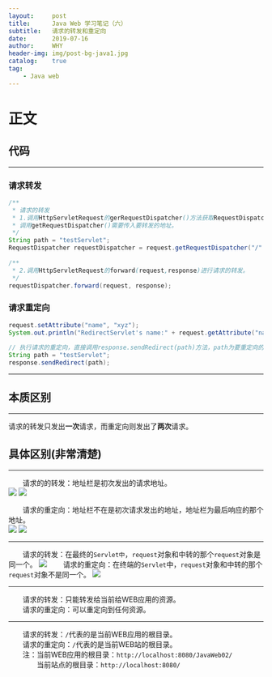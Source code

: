 ```yaml
---
layout:     post
title:      Java Web 学习笔记（六）
subtitle:   请求的转发和重定向
date:       2019-07-16
author:     WHY
header-img: img/post-bg-java1.jpg
catalog:    true
tag:
    - Java web
---
```


# 正文

## 代码
---
### 请求转发
```java
/**
 * 请求的转发
 * 1.调用HttpServletRequest的gerRequestDispatcher()方法获取RequestDispatcher对象
 * 调用getRequestDispatcher()需要传入要转发的地址。
 */
String path = "testServlet";
RequestDispatcher requestDispatcher = request.getRequestDispatcher("/" + path);
		
/**
 * 2.调用HttpServletRequest的forward(request,response)进行请求的转发。
 */
requestDispatcher.forward(request, response);
```

### 请求重定向
```java
request.setAttribute("name", "xyz");
System.out.println("RedirectServlet's name:" + request.getAttribute("name"));
		
// 执行请求的重定向，直接调用response.sendRedirect(path)方法，path为要重定向的地址
String path = "testServlet";
response.sendRedirect(path);
```

---
## 本质区别
---
请求的转发只发出**一次**请求，而重定向则发出了**两次**请求。

## 具体区别(非常清楚)
---

&emsp;&emsp;请求的的转发：地址栏是初次发出的请求地址。<br>
![](http://ww3.sinaimg.cn/large/006tNc79ly1g51ii1omubj30nk08idgj.jpg)
![](http://ww3.sinaimg.cn/large/006tNc79ly1g51ii4oegrj30ko02c3ys.jpg)

&emsp;&emsp;请求的重定向：地址栏不在是初次请求发出的地址，地址栏为最后响应的那个地址。<br>
![](http://ww4.sinaimg.cn/large/006tNc79ly1g51ijvavg5j30l407o74y.jpg)
![](http://ww1.sinaimg.cn/large/006tNc79ly1g51ijxqiedj30jm01qq38.jpg)

---
&emsp;&emsp;请求的转发：在最终的```Servlet中```，```request```对象和中转的那个```request```对象是同一个。
![](http://ww4.sinaimg.cn/large/006tNc79ly1g51iad2i85j30bw03sq39.jpg)
&emsp;&emsp;请求的重定向：在终端的```Servlet```中，```request```对象和中转的那个```request```对象不是同一个。
![](http://ww2.sinaimg.cn/large/006tNc79ly1g51ifdpd4nj30aw03wwet.jpg)

---
&emsp;&emsp;请求的转发：只能转发给当前给WEB应用的资源。<br>
&emsp;&emsp;请求的重定向：可以重定向到任何资源。

---
&emsp;&emsp;请求的转发：```/```代表的是当前WEB应用的根目录。<br>
&emsp;&emsp;请求的重定向：```/```代表的是当前WEB站的根目录。<br>
&emsp;&emsp;注：当前WEB应用的根目录：```http://localhost:8080/JavaWeb02/```<br>
&emsp;&emsp;&emsp;&emsp;当前站点的根目录：```http://localhost:8080/```
